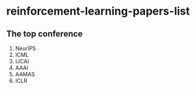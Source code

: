 # reinforcement-learning-papers-list
## The top conference 

1. NeurlPS
2. ICML
3. IJCAI
4. AAAI
5. AAMAS
6. ICLR
